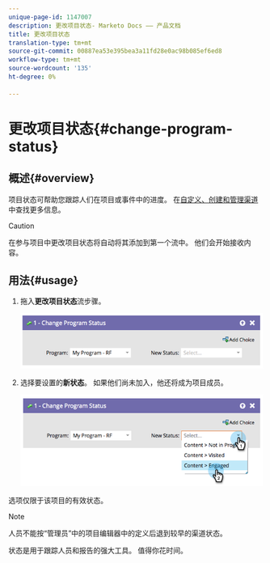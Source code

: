 ```yaml
---
unique-page-id: 1147007
description: 更改项目状态- Marketo Docs —— 产品文档
title: 更改项目状态
translation-type: tm+mt
source-git-commit: 00887ea53e395bea3a11fd28e0ac98b085ef6ed8
workflow-type: tm+mt
source-wordcount: '135'
ht-degree: 0%

---
```



# 更改项目状态{#change-program-status}

## 概述{#overview}

项目状态可帮助您跟踪人们在项目或事件中的进度。 在[自定义、创建和管理渠道](../../../../product-docs/administration/tags/create-a-program-channel.md)中查找更多信息。

>[!CAUTION]
>
>在参与项目中更改项目状态将自动将其添加到第一个流中。 他们会开始接收内容。

## 用法{#usage}

1. 拖入&#x200B;**更改项目状态**&#x200B;流步骤。

   ![](assets/image2014-9-22-14-3a43-3a34.png)

1. 选择要设置的&#x200B;**新状态**。 如果他们尚未加入，他还将成为项目成员。

   ![](assets/image2014-9-22-14-3a43-3a45.png)

选项仅限于该项目的有效状态。

>[!NOTE]
>
>人员不能按“管理员”中的项目编辑器中的定义后退到较早的渠道状态。

状态是用于跟踪人员和报告的强大工具。 值得你花时间。
